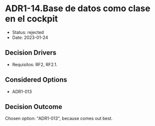 # ADR1-14.Base de datos como clase en el cockpit

* Status: rejected
* Date: 2023-01-24

## Decision Drivers

* Requisitos: RF2, RF2.1.

## Considered Options

* ADR1-013

## Decision Outcome

Chosen option: "ADR1-013", because comes out best.
